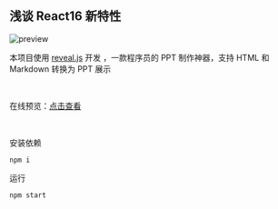 ## 浅谈 React16 新特性

![preview](https://github.com/Hfimy/React16_Introduction/blob/master/preview.gif)

本项目使用 [reveal.js](https://revealjs.com/#/1) 开发 ，一款程序员的 PPT 制作神器，支持 HTML 和 Markdown 转换为 PPT 展示

<br/>

在线预览：[点击查看](https://hfimy.github.io/React16_Introduction/)


<br/>

安装依赖

```
npm i
```

运行

```
npm start
```

